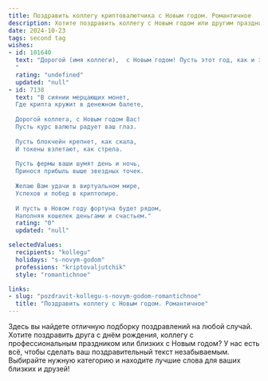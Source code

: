 ```yaml
---
title: Поздравить коллегу криптовалютчика с Новым годом. Романтичное
description: Хотите поздравить коллегу с Новым годом или другим праздником? Наш ИИ создаст незабываемое поздравление, а вы обязательно выделитесь среди других.  
date: 2024-10-23
tags: second tag
wishes:
- id: 101640
  text: "Дорогой (имя коллеги),  с Новым годом! Пусть этот год, как и зашифрованная криптовалюта, хранит в себе сокровища —  радости, удачи, любви и невероятных успехов.  Пусть каждый день будет наполнен светом новых открытий, а  звезды на ночном небе сияют так же ярко, как искрятся биткоины на твоем счету.  Желаю тебе волшебного Нового года, полного романтики и исполнения самых смелых желаний!
  "
  rating: "undefined"
  updated: "null"
- id: 7138
  text: "В сиянии мерцающих монет,
  Где крипта кружит в денежном балете,
  
  Дорогой коллега, с Новым годом Вас!
  Пусть курс валюты радует ваш глаз.
  
  Пусть блокчейн крепнет, как скала,
  И токены взлетают, как стрела.
  
  Пусть фермы ваши шумят день и ночь,
  Принося прибыль выше звездных точек.
  
  Желаю Вам удачи в виртуальном мире,
  Успехов и побед в криптопире.
  
  И пусть в Новом году фортуна будет рядом,
  Наполняя кошелек деньгами и счастьем."
  rating: "0"
  updated: "null"

selectedValues:
  recipients: "kollegu"
  holidays: "s-novym-godom"
  professions: "kriptovaljutchik"
  style: "romantichnoe"

links:
- slug: "pozdravit-kollegu-s-novym-godom-romantichnoe"
  title: "Поздравить коллегу с Новым годом. Романтичное"
---
```


Здесь вы найдете отличную подборку поздравлений на любой случай. 
Хотите поздравить друга с днём рождения, коллегу с профессиональным праздником или близких с Новым годом? У нас есть всё, чтобы сделать ваш поздравительный текст незабываемым. Выбирайте нужную категорию и находите лучшие слова для ваших близких и друзей!
